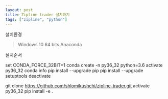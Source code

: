 ```yaml
---
layout: post
title: Zipline trader 설치하기
tags: ["zipline", "python"]
---
```


설치환경
> Windows 10 64 bits
> Anaconda

설치순서

set CONDA_FORCE_32BIT=1
conda create -n py36_32 python=3.6
activate py36_32
conda info
pip install --upgrade pip
pip install --upgrade setuptools
deactivate

git clone https://github.com/shlomikushchi/zipline-trader.git
activate py36_32
pip install -e .
